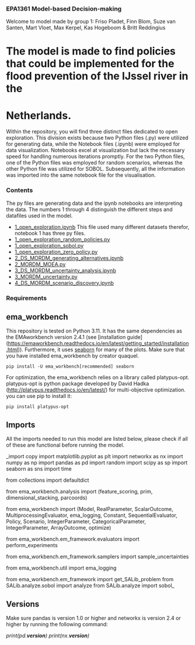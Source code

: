 ### EPA1361 Model-based Decision-making
Welcome to model made by group 1: Friso Pladet, Finn Blom, Suze van Santen, Mart Vloet, Max Kerpel, Kas Hogeboom 
& Britt Reddingius

# The model is made to find policies that could be implemented for the flood prevention of the IJssel river in the 
# Netherlands. 

Within the repository, you will find three distinct files dedicated to open exploration. This division exists because 
two Python files (.py) were utilized for generating data, while the Notebook files (.ipynb) were employed for data 
visualization. Notebooks excel at visualization but lack the necessary speed for handling numerous iterations promptly. 
For the two Python files, one of the Python files was employed for random scenarios, whereas the other Python file was 
utilized for SOBOL. Subsequently, all the information was imported into the same notebook file for the visualisation.


### Contents
The py files are generating data and the ipynb notebooks are interpreting the data. The numbers 1 through 4 distinguish
the different steps and datafiles used in the model.

- [1_open_exploration.ipynb](1_open_exploration.ipynb)
  This file used many different datasets therefor, notebook 1 has three py files. 
- [1_open_exploration_random_policies.py](1_open_exploration_random_policies.py)
- [1_open_exploration_sobol.py](1_open_exploration_sobol.py)
- [1_open_exploration_zero_policy.py](1_open_exploration_zero_policy.py)
- [2_DS_MORDM_generating_alternatives.ipynb](2_DS_MORDM_generating_alternatives.ipynb)
- [2_MORDM_MOEA.py](2_MORDM_MOEA.py)
- [3_DS_MORDM_uncertainty_analysis.ipynb](3_DS_MORDM_uncertainty_analysis.ipynb)
- [3_MORDM_uncertainty.py](3_MORDM_uncertainty.py)
- [4_DS_MORDM_scenario_discovery.ipynb](4_DS_MORDM_scenario_discovery.ipynb)

### Requirements
## ema_workbench
This repository is tested on Python 3.11. It has the same dependencies as the EMAworkbench version 2.4.1 
(see [installation guide] (https://emaworkbench.readthedocs.io/en/latest/getting_started/installation.html)). 
Furthermore, it uses [seaborn](https://github.com/mwaskom/seaborn) for many of the plots.
Make sure that you have installed ema_workbench by creator quaquel.
```
pip install -U ema_workbench[recommended] seaborn
```

For optimization, the ema_workbench relies on a library called platypus-opt. platypus-opt is python package developed 
by David Hadka (http://platypus.readthedocs.io/en/latest/) for multi-objective optimization. 
you can use pip to install it:
```
pip install platypus-opt
```

## Imports
All the imports needed to run this model are listed below, 
please check if all of these are functional before running the model. 

_import copy
import matplotlib.pyplot as plt
import networkx as nx
import numpy as np
import pandas as pd
import random
import scipy as sp
import seaborn as sns
import time

from collections import defaultdict

from ema_workbench.analysis import (feature_scoring, 
                                    prim, 
                                    dimensional_stacking, 
                                    parcoords)

from ema_workbench import (Model, 
                           RealParameter, 
                           ScalarOutcome,
                           MultiprocessingEvaluator, 
                           ema_logging,
                           Constant, 
                           SequentialEvaluator, 
                           Policy, 
                           Scenario,
                           IntegerParameter, 
                           CategoricalParameter,
                           IntegerParameter, 
                           ArrayOutcome,
                           optimize)

from ema_workbench.em_framework.evaluators import perform_experiments

from ema_workbench.em_framework.samplers import sample_uncertainties

from ema_workbench.util import ema_logging

from ema_workbench.em_framework import get_SALib_problem
from SALib.analyze.sobol import analyze
from SALib.analyze import sobol_

## Versions
Make sure pandas is version 1.0 or higher and networkx is version 2.4 or higher by running the following command:

_print(pd.__version__)
print(nx.__version__)_